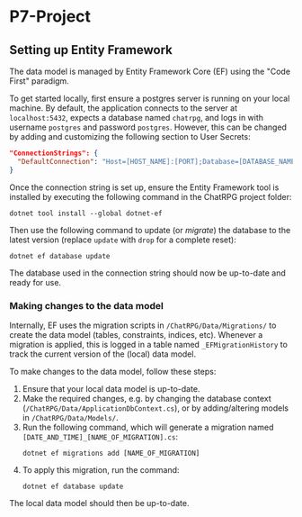 # P7-Project

## Setting up Entity Framework
The data model is managed by Entity Framework Core (EF) using the "Code First" paradigm.

To get started locally, first ensure a postgres server is running on your local machine.
By default, the application connects to the server at `localhost:5432`, expects a database named `chatrpg`, and logs in with username `postgres` and password `postgres`.
However, this can be changed by adding and customizing the following section to User Secrets:
```json
"ConnectionStrings": {
  "DefaultConnection": "Host=[HOST_NAME]:[PORT];Database=[DATABASE_NAME];Username=[USERNAME];Password=[PASSWORD]"
}
```

Once the connection string is set up, ensure the Entity Framework tool is installed by executing the following command in the ChatRPG project folder:
```shell
dotnet tool install --global dotnet-ef
```

Then use the following command to update (or _migrate_) the database to the latest version (replace `update` with `drop` for a complete reset):
```shell
dotnet ef database update
```

The database used in the connection string should now be up-to-date and ready for use.

### Making changes to the data model
Internally, EF uses the migration scripts in `/ChatRPG/Data/Migrations/` to create the data model (tables, constraints, indices, etc).
Whenever a migration is applied, this is logged in a table named `_EFMigrationHistory` to track the current version of the (local) data model.

To make changes to the data model, follow these steps:
1. Ensure that your local data model is up-to-date.
2. Make the required changes, e.g. by changing the database context (`/ChatRPG/Data/ApplicationDbContext.cs`), or by adding/altering models in `/ChatRPG/Data/Models/`.
3. Run the following command, which will generate a migration named `[DATE_AND_TIME]_[NAME_OF_MIGRATION].cs`:
    ```shell
    dotnet ef migrations add [NAME_OF_MIGRATION]
    ```
4. To apply this migration, run the command:
    ```shell
    dotnet ef database update
   ```

The local data model should then be up-to-date.
